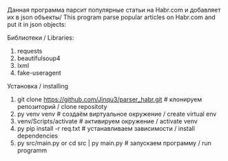 Данная программа парсит популярные статьи на Habr.com и добавляет их в json объекты/ This program parse popular articles on Habr.com and put it in json objects:

Библиотеки / Libraries:
1) requests
2) beautifulsoup4
3) lxml
4) fake-useragent

Установка / installing

1) git clone https://github.com/Jinqu3/parser_habr.git # клонируем репозиторий / clone repositoty
2) py venv venv # создаём виртуальное окружение / create virtual env
3) venv/Scripts/activate # активируем окружение / activate venv
4) py pip install -r req.txt # устанавливаем зависимости / install dependencies
5) py src/main.py or cd src | py main.py # запускаем программу / run programm
